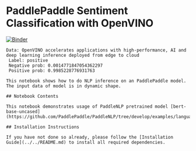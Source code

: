 # PaddlePaddle Sentiment Classification with OpenVINO

[![Binder](https://mybinder.org/badge_logo.svg)](https://mybinder.org/v2/gh/openvinotoolkit/openvino_notebooks/HEAD?filepath=notebooks%2F005-hello-paddle-nlp%2F005-hello-paddle-nlp.ipynb)

```text
Data: OpenVINO accelerates applications with high-performance, AI and deep learning inference deployed from edge to cloud 
 Label: positive 
 Negative prob: 0.0014771847054362297 
 Positive prob: 0.9985228776931763 

This notebook shows how to do NLP inference on an PaddlePaddle model. The input data of model is in dynamic shape.

## Notebook Contents

This notebook demonstrates usage of PaddleNLP pretrained model [bert-base-uncased](https://github.com/PaddlePaddle/PaddleNLP/tree/develop/examples/language_model/bert)

## Installation Instructions

If you have not done so already, please follow the [Installation Guide](../../README.md) to install all required dependencies.